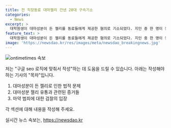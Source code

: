 ```yaml
---
title: 전 직장동료 대마젤리 건넨 20대 구속기소
categories:
  - News
excerpt: >
  대학원생이 대마성분이 든 젤리를 동료들에게 제공한 혐의로 기소되었다. 지인 중 한 명이 동료들에게 제공한 젤리를 먹고 기분이 좋아지는 것이라며 다시 나눠준 혐의로 이미 구속기소된 상태이다. 약을 먹은 동료들은 어지럼증을 호소하며 병원으로 옮겨져 치료를 받았다. 검찰은 이러한 사례를 통해 마약범죄에 강력히 대처할 것을 밝혔다.
feature_text: >
  대학원생이 대마성분이 든 젤리를 동료들에게 제공한 혐의로 기소되었다. 지인 중 한 명이 동료들에게 제공한 젤리를 먹고 기분이 좋아지는 것이라며 다시 나눠준 혐의로 이미 구속기소된 상태이다. 약을 먹은 동료들은 어지럼증을 호소하며 병원으로 옮겨져 치료를 받았다. 검찰은 이러한 사례를 통해 마약범죄에 강력히 대처할 것을 밝혔다.
image: 'https://newsdao.kr/res/images/meta/newsdao_breakingnews.jpg'
---
```


<p><img src="https://newsdao.kr/res/images/meta/newsdao_breakingnews.jpg" alt="ontimetimes 속보" /></p>

<p>저는 "구글 seo 로직에 맞춰서 작성"하는 데 도움을 드릴 수 있습니다. 아래는 작성해야 하는 기사의 "목차"입니다.</p>

<ol>
<li>대마성분이 든 젤리로 인한 법적 문제</li>
<li>대마성분 젤리 유통과 관련된 증거들</li>
<li>마약 범죄에 대한 검찰의 입장</li>
</ol>

<p>각 섹션에 대해 내용을 작성해 주세요.</p>
실시간 뉴스 속보는, <a href="https://newsdao.kr" rel="dofollow">https://newsdao.kr</a>



